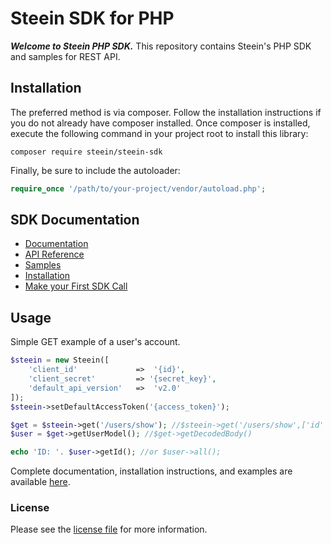 # Steein SDK for PHP

***Welcome to Steein PHP SDK.*** This repository contains Steein's PHP SDK and samples for REST API.



## Installation

The preferred method is via composer. Follow the installation instructions if you do not already have composer installed.
Once composer is installed, execute the following command in your project root to install this library:

```
composer require steein/steein-sdk
```
Finally, be sure to include the autoloader:

```php
require_once '/path/to/your-project/vendor/autoload.php';
```


## SDK Documentation

 * [Documentation](https://www.steein.ru/developers/docs/steein-api.overview)
 * [API Reference](https://www.steein.ru/developers/docs/api-reference.common-objects)
 * [Samples](https://github.com/SteeinRu/steein-api-samples)
 * [Installation](https://www.steein.ru/developers/docs/sdk-quickstart-guide.install)
 * [Make your First SDK Call](https://www.steein.ru/developers/docs/steein-api.make-your-first-call)

## Usage

Simple GET example of a user's account.

```php
$steein = new Steein([
    'client_id'             =>  '{id}',
    'client_secret'         => '{secret_key}',
    'default_api_version'   =>  'v2.0'
]);
$steein->setDefaultAccessToken('{access_token}');

$get = $steein->get('/users/show'); //$steein->get('/users/show',['id' => 1]);
$user = $get->getUserModel(); //$get->getDecodedBody()

echo 'ID: '. $user->getId(); //or $user->all();
```

Complete documentation, installation instructions, and examples are available [here](https://www.steein.ru/developers/docs/php/getting_started).

### License

Please see the [license file](https://github.com/SteeinRu/steein-sdk-php/blob/master/LICENSE) for more information.
